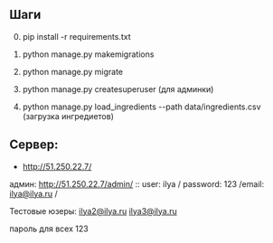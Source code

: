 ## Шаги
0. pip install -r requirements.txt

1. python manage.py makemigrations

2. python manage.py migrate

3. python manage.py createsuperuser   (для админки)

4. python manage.py load_ingredients --path data/ingredients.csv   (загрузка ингредиетов)


## Сервер:

- http://51.250.22.7/

админ: http://51.250.22.7/admin/ :: user: ilya / password: 123 /email: ilya@ilya.ru / 

Тестовые юзеры:
ilya2@ilya.ru
ilya3@ilya.ru

пароль для всех 123